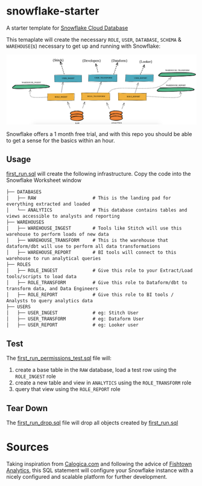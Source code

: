 # snowflake-starter
A starter template for [Snowflake Cloud Database](www.snowflake.com)

This temaplate will create the necessary `ROLE`, `USER`, `DATABASE`, `SCHEMA` & `WAREHOUSE`(s) necessary to get up and running with Snowflake:

![snowflake.png](/snowflake.png)

Snowflake offers a 1 month free trial, and with this repo you should be able to get a sense for the basics within an hour.

## Usage

[first_run.sql](/first_run.sql) will create the following infrastructure. Copy the code into the Snowflake Worksheet window 

```
├── DATABASES
│   ├── RAW                     # This is the landing pad for everything extracted and loaded
│   └── ANALYTICS               # This database contains tables and views accessible to analysts and reporting
├── WAREHOUSES
│   ├── WAREHOUSE_INGEST        # Tools like Stitch will use this warehouse to perform loads of new data
│   ├── WAREHOUSE_TRANSFORM     # This is the warehouse that dataform/dbt will use to perform all data transformations
│   ├── WAREHOUSE_REPORT        # BI tools will connect to this warehouse to run analytical queries
├── ROLES
│   ├── ROLE_INGEST             # Give this role to your Extract/Load tools/scripts to load data
│   ├── ROLE_TRANSFORM          # Give this role to Dataform/dbt to transform data, and Data Engineers
│   ├── ROLE_REPORT             # Give this role to BI tools / Analysts to query analytics data
├── USERS
│   ├── USER_INGEST             # eg: Stitch User
│   ├── USER_TRANSFORM          # eg: Dataform User
│   ├── USER_REPORT             # eg: Looker user

```



## Test

The [first_run_permissions_test.sql](/first_run_permissions_test.sql) file will:
1. create a base table in the `RAW` database, load a test row using the `ROLE_INGEST` role
1. create a new table and view in `ANALYTICS` using the `ROLE_TRANSFORM` role
1. query that view using the `ROLE_REPORT` role

## Tear Down

The [first_run_drop.sql](/first_run_drop.sql) file will drop all objects created by [first_run.sql](/first_run.sql) 


# Sources
Taking inspiration from [Calogica.com](https://Calogica.com) and following the advice of [Fishtown Analytics](https://blog.fishtownanalytics.com/how-we-configure-snowflake-fc13f1eb36c4), this SQL statement will configure your Snowflake instance with a nicely configured and scalable platform for further development.


